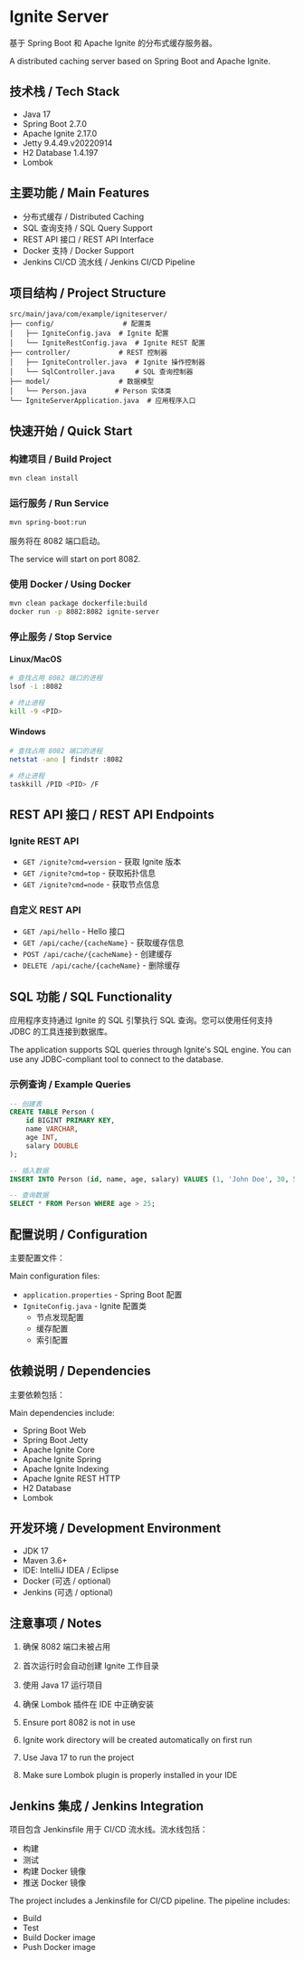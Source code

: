 # Ignite Server

基于 Spring Boot 和 Apache Ignite 的分布式缓存服务器。

A distributed caching server based on Spring Boot and Apache Ignite.

## 技术栈 / Tech Stack

- Java 17
- Spring Boot 2.7.0
- Apache Ignite 2.17.0
- Jetty 9.4.49.v20220914
- H2 Database 1.4.197
- Lombok

## 主要功能 / Main Features

- 分布式缓存 / Distributed Caching
- SQL 查询支持 / SQL Query Support
- REST API 接口 / REST API Interface
- Docker 支持 / Docker Support
- Jenkins CI/CD 流水线 / Jenkins CI/CD Pipeline

## 项目结构 / Project Structure

```
src/main/java/com/example/igniteserver/
├── config/                 # 配置类
│   ├── IgniteConfig.java  # Ignite 配置
│   └── IgniteRestConfig.java  # Ignite REST 配置
├── controller/            # REST 控制器
│   ├── IgniteController.java  # Ignite 操作控制器
│   └── SqlController.java     # SQL 查询控制器
├── model/                 # 数据模型
│   └── Person.java       # Person 实体类
└── IgniteServerApplication.java  # 应用程序入口
```

## 快速开始 / Quick Start

### 构建项目 / Build Project

```bash
mvn clean install
```

### 运行服务 / Run Service

```bash
mvn spring-boot:run
```

服务将在 8082 端口启动。

The service will start on port 8082.

### 使用 Docker / Using Docker

```bash
mvn clean package dockerfile:build
docker run -p 8082:8082 ignite-server
```

### 停止服务 / Stop Service

#### Linux/MacOS

```bash
# 查找占用 8082 端口的进程
lsof -i :8082

# 终止进程
kill -9 <PID>
```

#### Windows

```bash
# 查找占用 8082 端口的进程
netstat -ano | findstr :8082

# 终止进程
taskkill /PID <PID> /F
```

## REST API 接口 / REST API Endpoints

### Ignite REST API

- `GET /ignite?cmd=version` - 获取 Ignite 版本
- `GET /ignite?cmd=top` - 获取拓扑信息
- `GET /ignite?cmd=node` - 获取节点信息

### 自定义 REST API

- `GET /api/hello` - Hello 接口
- `GET /api/cache/{cacheName}` - 获取缓存信息
- `POST /api/cache/{cacheName}` - 创建缓存
- `DELETE /api/cache/{cacheName}` - 删除缓存

## SQL 功能 / SQL Functionality

应用程序支持通过 Ignite 的 SQL 引擎执行 SQL 查询。您可以使用任何支持 JDBC 的工具连接到数据库。

The application supports SQL queries through Ignite's SQL engine. You can use any JDBC-compliant tool to connect to the database.

### 示例查询 / Example Queries

```sql
-- 创建表
CREATE TABLE Person (
    id BIGINT PRIMARY KEY,
    name VARCHAR,
    age INT,
    salary DOUBLE
);

-- 插入数据
INSERT INTO Person (id, name, age, salary) VALUES (1, 'John Doe', 30, 50000.0);

-- 查询数据
SELECT * FROM Person WHERE age > 25;
```

## 配置说明 / Configuration

主要配置文件：

Main configuration files:

- `application.properties` - Spring Boot 配置
- `IgniteConfig.java` - Ignite 配置类
  - 节点发现配置
  - 缓存配置
  - 索引配置

## 依赖说明 / Dependencies

主要依赖包括：

Main dependencies include:

- Spring Boot Web
- Spring Boot Jetty
- Apache Ignite Core
- Apache Ignite Spring
- Apache Ignite Indexing
- Apache Ignite REST HTTP
- H2 Database
- Lombok

## 开发环境 / Development Environment

- JDK 17
- Maven 3.6+
- IDE: IntelliJ IDEA / Eclipse
- Docker (可选 / optional)
- Jenkins (可选 / optional)

## 注意事项 / Notes

1. 确保 8082 端口未被占用
2. 首次运行时会自动创建 Ignite 工作目录
3. 使用 Java 17 运行项目
4. 确保 Lombok 插件在 IDE 中正确安装

1. Ensure port 8082 is not in use
2. Ignite work directory will be created automatically on first run
3. Use Java 17 to run the project
4. Make sure Lombok plugin is properly installed in your IDE

## Jenkins 集成 / Jenkins Integration

项目包含 Jenkinsfile 用于 CI/CD 流水线。流水线包括：
- 构建
- 测试
- 构建 Docker 镜像
- 推送 Docker 镜像

The project includes a Jenkinsfile for CI/CD pipeline. The pipeline includes:
- Build
- Test
- Build Docker image
- Push Docker image